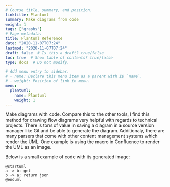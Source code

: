 ```yaml
---
# Course title, summary, and position.
linktitle: Plantuml
summary: Make diagrams from code
weight: 1
tags: ["graphs"]
# Page metadata.
title: Plantuml Reference
date: "2020-11-07T07:24"
lastmod: "2020-11-07T07:24"
draft: false  # Is this a draft? true/false
toc: true  # Show table of contents? true/false
type: docs  # Do not modify.

# Add menu entry to sidebar.
# - name: Declare this menu item as a parent with ID `name`.
# - weight: Position of link in menu.
menu:
  plantuml:
    name: Plantuml
    weight: 1
---
```



Make diagrams with code. Compare this to the other tools, I find this method for drawing flow diagrams
very helpful with regards to technical projects. There is tons of value in saving a diagram in a source
version manager like Git and be able to generate the diagram. Additionaly, there are many parsers that
come with other content management systems which render the UML. One example is using the macro in
Confluence to render the UML as an image.

Below is a small example of code with its generated image:

```plantuml
@startuml
a -> b: get
b -> a: return json
@enduml
```
